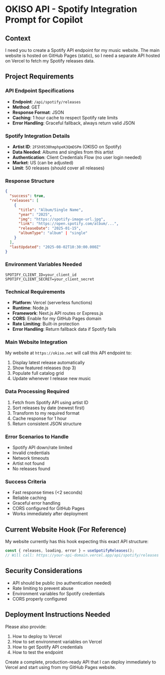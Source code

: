 # OKISO API - Spotify Integration Prompt for Copilot

## Context
I need you to create a Spotify API endpoint for my music website. The main website is hosted on GitHub Pages (static), so I need a separate API hosted on Vercel to fetch my Spotify releases data.

## Project Requirements

### API Endpoint Specifications
- **Endpoint**: `/api/spotify/releases` 
- **Method**: GET
- **Response Format**: JSON
- **Caching**: 1 hour cache to respect Spotify rate limits
- **Error Handling**: Graceful fallback, always return valid JSON

### Spotify Integration Details
- **Artist ID**: `2FSh9530hmphpeK3QmDSPm` (OKISO on Spotify)
- **Data Needed**: Albums and singles from this artist
- **Authentication**: Client Credentials Flow (no user login needed)
- **Market**: US (can be adjusted)
- **Limit**: 50 releases (should cover all releases)

### Response Structure
```json
{
  "success": true,
  "releases": [
    {
      "title": "Album/Single Name",
      "year": "2025",
      "img": "https://spotify-image-url.jpg",
      "link": "https://open.spotify.com/album/...",
      "releaseDate": "2025-01-15",
      "albumType": "album" | "single"
    }
  ],
  "lastUpdated": "2025-08-02T10:30:00.000Z"
}
```

### Environment Variables Needed
```
SPOTIFY_CLIENT_ID=your_client_id
SPOTIFY_CLIENT_SECRET=your_client_secret
```

### Technical Requirements
- **Platform**: Vercel (serverless functions)
- **Runtime**: Node.js
- **Framework**: Next.js API routes or Express.js
- **CORS**: Enable for my GitHub Pages domain
- **Rate Limiting**: Built-in protection
- **Error Handling**: Return fallback data if Spotify fails

### Main Website Integration
My website at `https://okiso.net` will call this API endpoint to:
1. Display latest release automatically
2. Show featured releases (top 3)
3. Populate full catalog grid
4. Update whenever I release new music

### Data Processing Required
1. Fetch from Spotify API using artist ID
2. Sort releases by date (newest first)
3. Transform to my required format
4. Cache response for 1 hour
5. Return consistent JSON structure

### Error Scenarios to Handle
- Spotify API down/rate limited
- Invalid credentials
- Network timeouts
- Artist not found
- No releases found

### Success Criteria
- Fast response times (<2 seconds)
- Reliable caching
- Graceful error handling
- CORS configured for GitHub Pages
- Works immediately after deployment

## Current Website Hook (For Reference)
My website currently has this hook expecting this exact API structure:
```typescript
const { releases, loading, error } = useSpotifyReleases();
// Will call: https://your-api-domain.vercel.app/api/spotify/releases
```

## Security Considerations
- API should be public (no authentication needed)
- Rate limiting to prevent abuse
- Environment variables for Spotify credentials
- CORS properly configured

## Deployment Instructions Needed
Please also provide:
1. How to deploy to Vercel
2. How to set environment variables on Vercel
3. How to get Spotify API credentials
4. How to test the endpoint

Create a complete, production-ready API that I can deploy immediately to Vercel and start using from my GitHub Pages website.
